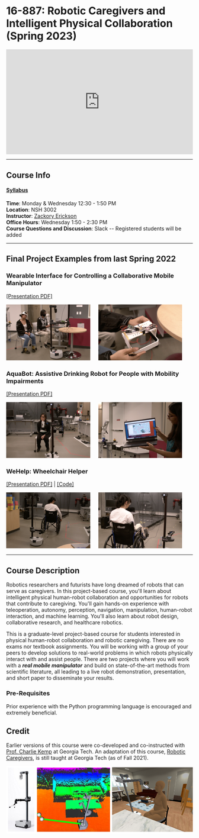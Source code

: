 # 16-887: Robotic Caregivers and Intelligent Physical Collaboration (Spring 2023)

<style>
.container {
    position: relative;
    width: 100%;
    height: 0;
    padding-bottom: 56.25%;
}
.video {
    position: absolute;
    top: 0;
    left: 0;
    width: 100%;
    height: 100%;
}
</style>

<div class="container">
<iframe src="https://www.youtube.com/embed/mtlly5HlhX4" title="Robotic Caregivers at CMU" frameborder="0" allow="accelerometer; autoplay; clipboard-write; encrypted-media; gyroscope; picture-in-picture" allowfullscreen class="video"></iframe>
</div>

---

## Course Info

#### [Syllabus](https://docs.google.com/document/d/1ErwhtIxKNvjSrdTAOVQERCSbPnF-3080vzTFMskgZW0/edit?usp=sharing)  

**Time**: Monday & Wednesday 12:30 - 1:50 PM  
**Location**: NSH 3002  
**Instructor**: [Zackory Erickson](https://zackory.com)  
**Office Hours**: Wednesday 1:50 - 2:30 PM  
**Course Questions and Discussion**: Slack -- Registered students will be added

---

## Final Project Examples from last Spring 2022

### Wearable Interface for Controlling a Collaborative Mobile Manipulator
[[Presentation PDF]](media/Wearable.pdf)

<img src="media/Wearable_1.png" alt="Wearable_1" width="45%"/> &emsp; <img src="media/Wearable_2.png" alt="Wearable_2" width="45%"/>

###  AquaBot: Assistive Drinking Robot for People with Mobility Impairments
[[Presentation PDF]](media/AquaBot.pdf)

<img src="media/AquaBot_1.png" alt="AquaBot_1" width="45%"/> &emsp; <img src="media/AquaBot_2.png" alt="AquaBot_2" width="45%"/>

###   WeHelp: Wheelchair Helper
[[Presentation PDF]](media/WeHelp.pdf) | [[Code]](https://github.com/Walleclipse/WeHelp)

<img src="media/WeHelp_1.png" alt="WeHelp_1" width="45%"/> &emsp; <img src="media/WeHelp_2.png" alt="WeHelp_2" width="45%"/>

---

## Course Description

Robotics researchers and futurists have long dreamed of robots that can serve as caregivers. In this project-based course, you'll learn about intelligent physical human-robot collaboration and opportunities for robots that contribute to caregiving. You'll gain hands-on experience with teleoperation, autonomy, perception, navigation, manipulation, human-robot interaction, and machine learning. You'll also learn about robot design, collaborative research, and healthcare robotics.

This is a graduate-level project-based course for students interested in physical human-robot collaboration and robotic caregiving. There are no exams nor textbook assignments. You will be working with a group of your peers to develop solutions to real-world problems in which robots physically interact with and assist people. There are two projects where you will work with a **_real mobile manipulator_** and build on state-of-the-art methods from scientific literature, all leading to a live robot demonstration, presentation, and short paper to disseminate your results.

### Pre-Requisites
Prior experience with the Python programming language is encouraged and extremely beneficial. 

## Credit

Earlier versions of this course were co-developed and co-instructed with [Prof. Charlie Kemp](https://charliekemp.com) at Georgia Tech. An adaptation of this course, [Robotic Caregivers](https://sites.gatech.edu/robotic-caregivers/), is still taught at Georgia Tech (as of Fall 2021).

![RCICP](rcicp.png)
